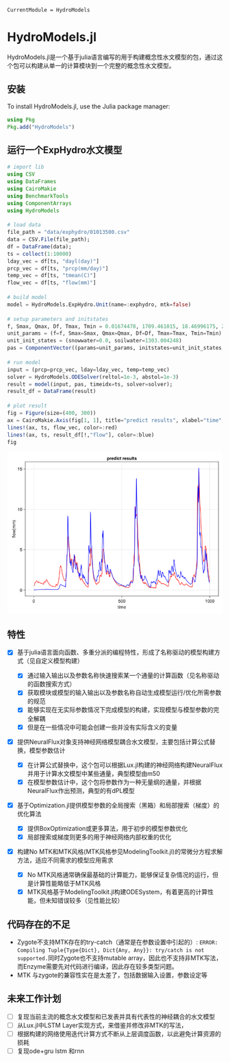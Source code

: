```@meta
CurrentModule = HydroModels
```

# HydroModels.jl

HydroModels.jl是一个基于julia语言编写的用于构建概念性水文模型的包，通过这个包可以构建从单一的计算模块到一个完整的概念性水文模型。

## 安装

To install HydroModels.jl, use the Julia package manager:

```julia
using Pkg
Pkg.add("HydroModels")
```

## 运行一个ExpHydro水文模型

```julia
# import lib
using CSV
using DataFrames
using CairoMakie
using BenchmarkTools
using ComponentArrays
using HydroModels

# load data
file_path = "data/exphydro/01013500.csv"
data = CSV.File(file_path);
df = DataFrame(data);
ts = collect(1:10000)
lday_vec = df[ts, "dayl(day)"]
prcp_vec = df[ts, "prcp(mm/day)"]
temp_vec = df[ts, "tmean(C)"]
flow_vec = df[ts, "flow(mm)"]

# build model
model = HydroModels.ExpHydro.Unit(name=:exphydro, mtk=false)

# setup parameters and initstates
f, Smax, Qmax, Df, Tmax, Tmin = 0.01674478, 1709.461015, 18.46996175, 2.674548848, 0.175739196, -2.092959084
unit_params = (f=f, Smax=Smax, Qmax=Qmax, Df=Df, Tmax=Tmax, Tmin=Tmin)
unit_init_states = (snowwater=0.0, soilwater=1303.004248)
pas = ComponentVector((params=unit_params, initstates=unit_init_states, weight=1.0))

# run model
input = (prcp=prcp_vec, lday=lday_vec, temp=temp_vec)
solver = HydroModels.ODESolver(reltol=1e-3, abstol=1e-3)
result = model(input, pas, timeidx=ts, solver=solver);
result_df = DataFrame(result)

# plot result
fig = Figure(size=(400, 300))
ax = CairoMakie.Axis(fig[1, 1], title="predict results", xlabel="time", ylabel="flow(mm)")
lines!(ax, ts, flow_vec, color=:red)
lines!(ax, ts, result_df[!,"flow"], color=:blue)
fig
```

![predictions](docs/picture/predictions.png)

## 特性

* [X] 基于julia语言面向函数、多重分派的编程特性，形成了名称驱动的模型构建方式（见自定义模型构建）

  * [X] 通过输入输出以及参数名称快速搜索某一个通量的计算函数（见名称驱动的函数搜索方式）
  * [X] 获取模块或模型的输入输出以及参数名称自动生成模型运行/优化所需参数的规范
  * [X] 能够实现在无实际参数情况下完成模型的构建，实现模型与模型参数的完全解耦
  * [X] 但是在一些情况中可能会创建一些并没有实际含义的变量
* [X] 提供NeuralFlux对象支持神经网络模型耦合水文模型，主要包括计算公式替换，模型参数估计

  * [X] 在计算公式替换中，这个包可以根据Lux.jl构建的神经网络构建NeuralFlux并用于计算水文模型中某些通量，典型模型由m50
  * [X] 在模型参数估计中，这个包将参数作为一种无量纲的通量，并根据NeuralFlux作出预测，典型的有dPL模型
* [X] 基于Optimization.jl提供模型参数的全局搜索（黑箱）和局部搜索（梯度）的优化算法

  * [X] 提供BoxOptimization或更多算法，用于初步的模型参数优化
  * [X] 局部搜索或梯度则更多的用于神经网络内部权重的优化
* [X] 构建No MTK和MTK风格(MTK风格参见ModelingToolkit.jl)的常微分方程求解方法，适应不同需求的模型应用需求

  * [X] No MTK风格通常确保最基础的计算能力，能够保证复杂情况的运行，但是计算性能略低于MTK风格
  * [X] MTK风格基于ModelingToolkit.jl构建ODESystem，有着更高的计算性能，但未知错误较多（见性能比较）

## 代码存在的不足

- Zygote不支持MTK存在的try-catch（通常是在参数设置中引起的）: `ERROR: Compiling Tuple{Type{Dict}, Dict{Any, Any}}: try/catch is not supported.`同时Zygote也不支持mutable array，因此也不支持非MTK写法，而Enzyme需要先对代码进行编译，因此存在较多类型问题。
- MTK 与zygote的兼容性实在是太差了，包括数据输入设置，参数设定等

## 未来工作计划

* [ ] 复现当前主流的概念水文模型和已发表并具有代表性的神经耦合的水文模型
* [ ] 从Lux.jl中LSTM Layer实现方式，来借鉴并修改非MTK的写法，
* [ ] 根据构建的网络使用迭代计算方式不断从上层调度函数，以此避免计算资源的损耗
* [ ] 复现ode+gru lstm 和rnn

